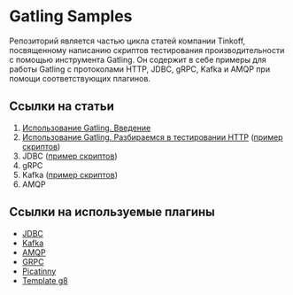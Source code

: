 # Gatling Samples
Репозиторий является частью цикла статей компании Tinkoff, посвященному написанию скриптов тестирования производительности с помощью инструмента Gatling.
Он содержит в себе примеры для работы Gatling с протоколами HTTP, JDBC, gRPC, Kafka и AMQP при помощи соответствующих плагинов.

## Ссылки на статьи
1. [Использование Gatling. Введение](https://habr.com/ru/company/tinkoff/blog/655341/)
2. [Использование Gatling. Разбираемся в тестировании HTTP](https://habr.com/ru/company/tinkoff/blog/658479/) ([пример скриптов](gatling-http/))
3. JDBC ([пример скриптов](gatling-jdbc/))
4. gRPC
5. Kafka ([пример скриптов](gatling-kafka/))
6. AMQP

## Ссылки на используемые плагины
- [JDBC](https://github.com/Tinkoff/gatling-jdbc-plugin)
- [Kafka](https://github.com/Tinkoff/gatling-kafka-plugin)
- [AMQP](https://github.com/Tinkoff/gatling-amqp-plugin)
- [GRPC](https://github.com/phiSgr/gatling-grpc)
- [Picatinny](https://github.com/Tinkoff/gatling-picatinny)
- [Template g8](https://github.com/Tinkoff/gatling-template.g8)
